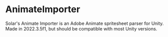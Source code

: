 # AnimateImporter
Solar's Animate Importer is an Adobe Animate spritesheet parser for Unity. Made in 2022.3.5f1, but should be compatible with most Unity versions.
